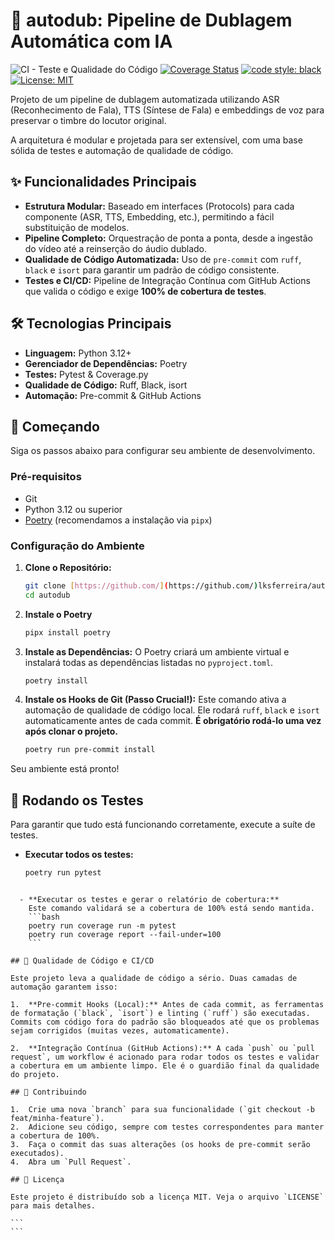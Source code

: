 # 🤖 autodub: Pipeline de Dublagem Automática com IA

![CI - Teste e Qualidade do Código](https://github.com/LKSFerreira/autodub/actions/workflows/ci.yml/badge.svg)
[![Coverage Status](https://coveralls.io/repos/github/LKSFerreira/autodub/badge.svg?branch=main)](https://coveralls.io/github/LKSFerreira/autodub?branch=main)
[![code style: black](https://img.shields.io/badge/code%20style-black-000000.svg)](https://github.com/psf/black)
[![License: MIT](https://img.shields.io/badge/License-MIT-yellow.svg)](https://opensource.org/licenses/MIT)

Projeto de um pipeline de dublagem automatizada utilizando ASR (Reconhecimento de Fala), TTS (Síntese de Fala) e embeddings de voz para preservar o timbre do locutor original.

A arquitetura é modular e projetada para ser extensível, com uma base sólida de testes e automação de qualidade de código.

## ✨ Funcionalidades Principais

- **Estrutura Modular:** Baseado em interfaces (Protocols) para cada componente (ASR, TTS, Embedding, etc.), permitindo a fácil substituição de modelos.
- **Pipeline Completo:** Orquestração de ponta a ponta, desde a ingestão do vídeo até a reinserção do áudio dublado.
- **Qualidade de Código Automatizada:** Uso de `pre-commit` com `ruff`, `black` e `isort` para garantir um padrão de código consistente.
- **Testes e CI/CD:** Pipeline de Integração Contínua com GitHub Actions que valida o código e exige **100% de cobertura de testes**.

## 🛠️ Tecnologias Principais

- **Linguagem:** Python 3.12+
- **Gerenciador de Dependências:** Poetry
- **Testes:** Pytest & Coverage.py
- **Qualidade de Código:** Ruff, Black, isort
- **Automação:** Pre-commit & GitHub Actions

## 🚀 Começando

Siga os passos abaixo para configurar seu ambiente de desenvolvimento.

### Pré-requisitos

- Git
- Python 3.12 ou superior
- [Poetry](https://python-poetry.org/docs/#installation) (recomendamos a instalação via `pipx`)

### Configuração do Ambiente

1.  **Clone o Repositório:**
    ```bash
    git clone [https://github.com/](https://github.com/)lksferreira/autodub.git
    cd autodub
    ```

2. **Instale o Poetry**
    ```bash
    pipx install poetry
    ```

3.  **Instale as Dependências:**
    O Poetry criará um ambiente virtual e instalará todas as dependências listadas no `pyproject.toml`.
    ```bash
    poetry install
    ```

4.  **Instale os Hooks de Git (Passo Crucial!):**
    Este comando ativa a automação de qualidade de código local. Ele rodará `ruff`, `black` e `isort` automaticamente antes de cada commit. **É obrigatório rodá-lo uma vez após clonar o projeto.**
    ```bash
    poetry run pre-commit install
    ```

Seu ambiente está pronto!

## 🧪 Rodando os Testes

Para garantir que tudo está funcionando corretamente, execute a suíte de testes.

- **Executar todos os testes:**
  ```bash
  poetry run pytest
````

  - **Executar os testes e gerar o relatório de cobertura:**
    Este comando validará se a cobertura de 100% está sendo mantida.
    ```bash
    poetry run coverage run -m pytest
    poetry run coverage report --fail-under=100
    ```

## 🤖 Qualidade de Código e CI/CD

Este projeto leva a qualidade de código a sério. Duas camadas de automação garantem isso:

1.  **Pre-commit Hooks (Local):** Antes de cada commit, as ferramentas de formatação (`black`, `isort`) e linting (`ruff`) são executadas. Commits com código fora do padrão são bloqueados até que os problemas sejam corrigidos (muitas vezes, automaticamente).

2.  **Integração Contínua (GitHub Actions):** A cada `push` ou `pull request`, um workflow é acionado para rodar todos os testes e validar a cobertura em um ambiente limpo. Ele é o guardião final da qualidade do projeto.

## 🤝 Contribuindo

1.  Crie uma nova `branch` para sua funcionalidade (`git checkout -b feat/minha-feature`).
2.  Adicione seu código, sempre com testes correspondentes para manter a cobertura de 100%.
3.  Faça o commit das suas alterações (os hooks de pre-commit serão executados).
4.  Abra um `Pull Request`.

## 📄 Licença

Este projeto é distribuído sob a licença MIT. Veja o arquivo `LICENSE` para mais detalhes.

```
```
